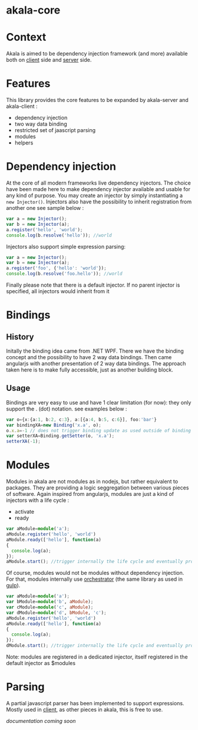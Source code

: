 # akala-core

# Context

Akala is aimed to be dependency injection framework (and more) available both on [client](../client.md) side and [server](../server.md) side.

# Features

This library provides the core features to be expanded by akala-server and akala-client :

- dependency injection
- two way data binding
- restricted set of jaascript parsing
- modules
- helpers

# Dependency injection

At the core of all modern frameworks live dependency injectors. The choice have been made here to make dependency injector available and usable for any kind of purpose. You may create an injector by simply instantiating a `new Injector()`.
Injectors also have the possibility to inherit registration from another one see sample below :

```ts
var a = new Injector();
var b = new Injector(a);
a.register('hello', 'world');
console.log(b.resolve('hello')); //world
```

Injectors also support simple expression parsing:

```ts
var a = new Injector();
var b = new Injector(a);
a.register('foo', {'hello': 'world'});
console.log(b.resolve('foo.hello')); //world
```

Finally please note that there is a default injector. If no parent injector is specified, all injectors would inherit from it

# Bindings

## History

Initally the binding idea came from .NET WPF. There we have the binding concept and the possibility to have 2 way data bindings. Then came angularjs with another presentation of 2 way data bindings. The approach taken here is to make fully accessible, just as another building block.

## Usage

Bindings are very easy to use and have 1 clear limitation (for now): they only support the . (dot) notation.
see examples below :

```ts
var o={x:{a:1, b:2, c:3}, a:[{a:4, b:5, c:6}], foo:'bar'}
var bindingXA=new Binding('x.a', o);
o.x.a=-1 // does not trigger binding update as used outside of binding "context"
var setterXA=Binding.getSetter(o, 'x.a');
setterXA(-1);
```

# Modules

Modules in akala are not modules as in nodejs, but rather equivalent to packages. They are providing a logic seggregation between various pieces of software. Again inspired from angularjs, modules are just a kind of injectors with a life cycle :

- activate
- ready

```ts
var aModule=module('a');
aModule.register('hello', 'world')
aModule.ready(['hello'], function(a)
{
  console.log(a);
});
aModule.start(); //trigger internally the life cycle and eventually prompts 'world' to the console.
```

Of course, modules would not be modules without dependency injection. For that, modules internally use [orchestrator](//npmjs.org/orchestrator) (the same library as used in [gulp](https://gulpjs.com/)).

```ts
var aModule=module('a');
var bModule=module('b', aModule);
var cModule=module('c', aModule);
var dModule=module('d', bModule, 'c');
aModule.register('hello', 'world')
aModule.ready(['hello'], function(a)
{
  console.log(a);
});
dModule.start(); //trigger internally the life cycle and eventually prompts 'world' to the console.
```

Note: modules are registered in a dedicated injector, itself registered in the default injector as $modules

# Parsing

A partial javascript parser has been implemented to support expressions. Mostly used in [client](../client.md), as other pieces in akala, this is free to use.

_documentation coming soon_
